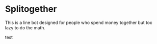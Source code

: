 # Splitogether

This is a line bot designed for people who spend money together but too lazy to do the math.

test